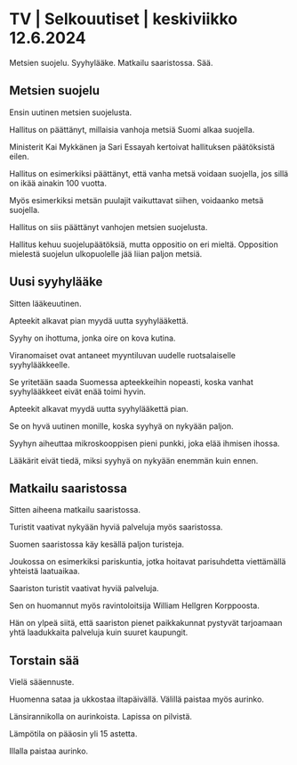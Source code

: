 # TV \| Selkouutiset \| keskiviikko 12.6.2024

Metsien suojelu. Syyhylääke. Matkailu saaristossa. Sää.

## Metsien suojelu

Ensin uutinen metsien suojelusta.

Hallitus on päättänyt, millaisia vanhoja metsiä Suomi alkaa suojella.

Ministerit Kai Mykkänen ja Sari Essayah kertoivat hallituksen päätöksistä eilen.

Hallitus on esimerkiksi päättänyt, että vanha metsä voidaan suojella, jos sillä on ikää ainakin 100 vuotta.

Myös esimerkiksi metsän puulajit vaikuttavat siihen, voidaanko metsä suojella.

Hallitus on siis päättänyt vanhojen metsien suojelusta.

Hallitus kehuu suojelupäätöksiä, mutta oppositio on eri mieltä. Opposition mielestä suojelun ulkopuolelle jää liian paljon metsiä.

## Uusi syyhylääke

Sitten lääkeuutinen.

Apteekit alkavat pian myydä uutta syyhylääkettä.

Syyhy on ihottuma, jonka oire on kova kutina.

Viranomaiset ovat antaneet myyntiluvan uudelle ruotsalaiselle syyhylääkkeelle.

Se yritetään saada Suomessa apteekkeihin nopeasti, koska vanhat syyhylääkkeet eivät enää toimi hyvin.

Apteekit alkavat myydä uutta syyhylääkettä pian.

Se on hyvä uutinen monille, koska syyhyä on nykyään paljon.

Syyhyn aiheuttaa mikroskooppisen pieni punkki, joka elää ihmisen ihossa.

Lääkärit eivät tiedä, miksi syyhyä on nykyään enemmän kuin ennen.

## Matkailu saaristossa

Sitten aiheena matkailu saaristossa.

Turistit vaativat nykyään hyviä palveluja myös saaristossa.

Suomen saaristossa käy kesällä paljon turisteja.

Joukossa on esimerkiksi pariskuntia, jotka hoitavat parisuhdetta viettämällä yhteistä laatuaikaa.

Saariston turistit vaativat hyviä palveluja.

Sen on huomannut myös ravintoloitsija William Hellgren Korppoosta.

Hän on ylpeä siitä, että saariston pienet paikkakunnat pystyvät tarjoamaan yhtä laadukkaita palveluja kuin suuret kaupungit.

## Torstain sää

Vielä sääennuste.

Huomenna sataa ja ukkostaa iltapäivällä. Välillä paistaa myös aurinko.

Länsirannikolla on aurinkoista. Lapissa on pilvistä.

Lämpötila on pääosin yli 15 astetta.

Illalla paistaa aurinko.

